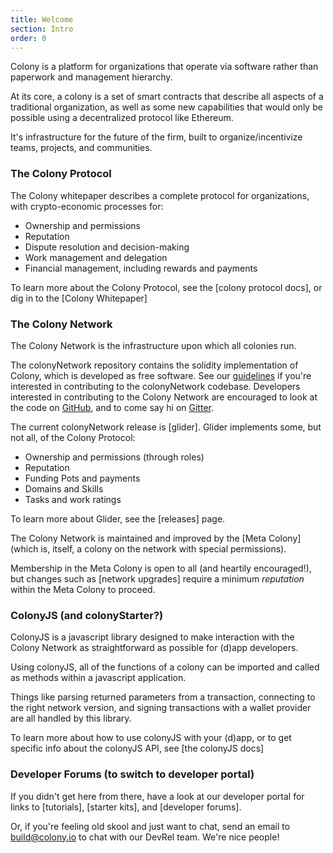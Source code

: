 ```yaml
---
title: Welcome
section: Intro
order: 0
---
```


Colony is a platform for organizations that operate via software rather than paperwork and management hierarchy.

At its core, a colony is a set of smart contracts that describe all aspects of a traditional organization, as well as some new capabilities that would only be possible using a decentralized protocol like Ethereum.

It's infrastructure for the future of the firm, built to organize/incentivize teams, projects, and communities.

### The Colony Protocol

The Colony whitepaper describes a complete protocol for organizations, with crypto-economic processes for:

* Ownership and permissions
* Reputation
* Dispute resolution and decision-making
* Work management and delegation
* Financial management, including rewards and payments

To learn more about the Colony Protocol, see the [colony protocol docs], or dig in to the [Colony Whitepaper]

### The Colony Network
The Colony Network is the infrastructure upon which all colonies run.

The colonyNetwork repository contains the solidity implementation of Colony, which is developed as free software. See our [guidelines](https://github.com/JoinColony/colonyNetwork/blob/develop/docs/CONTRIBUTING.md) if you're interested in contributing to the colonyNetwork codebase. Developers interested in contributing to the Colony Network are encouraged to look at the code on [GitHub](https://github.com/JoinColony/colonyNetwork), and to come say hi on [Gitter](https://gitter.im/JoinColony/colonyNetwork).

The current colonyNetwork release is [glider]. Glider implements some, but not all, of the Colony Protocol:

* Ownership and permissions (through roles)
* Reputation
* Funding Pots and payments
* Domains and Skills
* Tasks and work ratings

To learn more about Glider, see the [releases] page.

The Colony Network is maintained and improved by the [Meta Colony] (which is, itself, a colony on the network with special permissions).

Membership in the Meta Colony is open to all (and heartily encouraged!), but changes such as [network upgrades] require a minimum *reputation* within the Meta Colony to proceed.

### ColonyJS (and colonyStarter?)
ColonyJS is a javascript library designed to make interaction with the Colony Network as straightforward as possible for (d)app developers.

Using colonyJS, all of the functions of a colony can be imported and called as methods within a javascript application.

Things like parsing returned parameters from a transaction, connecting to the right network version, and signing transactions with a wallet provider are all handled by this library.

To learn more about how to use colonyJS with your (d)app, or to get specific info about the colonyJS API, see [the colonyJS docs]

### Developer Forums (to switch to developer portal)
If you didn't get here from there, have a look at our developer portal for links to [tutorials], [starter kits], and [developer forums].

Or, if you're feeling old skool and just want to chat, send an email to build@colony.io to chat with our DevRel team. We're nice people!
